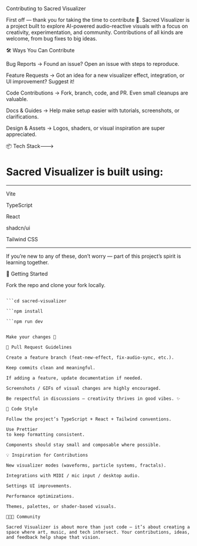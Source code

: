 Contributing to Sacred Visualizer

First off — thank you for taking the time to contribute 🙏. Sacred Visualizer is a project built to explore AI-powered audio-reactive visuals with a focus on creativity, experimentation, and community. Contributions of all kinds are welcome, from bug fixes to big ideas.

🛠 Ways You Can Contribute

Bug Reports → Found an issue? Open an issue
 with steps to reproduce.

Feature Requests → Got an idea for a new visualizer effect, integration, or UI improvement? Suggest it!

Code Contributions → Fork, branch, code, and PR. Even small cleanups are valuable.

Docs & Guides → Help make setup easier with tutorials, screenshots, or clarifications.

Design & Assets → Logos, shaders, or visual inspiration are super appreciated.

📦 Tech Stack--->

# Sacred Visualizer is built using:
------------
Vite

TypeScript

React

shadcn/ui

Tailwind CSS

------------
If you’re new to any of these, don’t worry — part of this project’s spirit is learning together.

🚀 Getting Started

Fork the repo and clone your fork locally.

 ```git clone https://github.com/Anthony-Leon6/sacred-visualizer.git 

 ```cd sacred-visualizer

```npm install

```npm run dev


Make your changes 🎨

🔀 Pull Request Guidelines

Create a feature branch (feat-new-effect, fix-audio-sync, etc.).

Keep commits clean and meaningful.

If adding a feature, update documentation if needed.

Screenshots / GIFs of visual changes are highly encouraged.

Be respectful in discussions — creativity thrives in good vibes. ✨

🌌 Code Style

Follow the project’s TypeScript + React + Tailwind conventions.

Use Prettier
 to keep formatting consistent.

Components should stay small and composable where possible.

💡 Inspiration for Contributions

New visualizer modes (waveforms, particle systems, fractals).

Integrations with MIDI / mic input / desktop audio.

Settings UI improvements.

Performance optimizations.

Themes, palettes, or shader-based visuals.

🧑‍🤝‍🧑 Community

Sacred Visualizer is about more than just code — it’s about creating a space where art, music, and tech intersect. Your contributions, ideas, and feedback help shape that vision.

